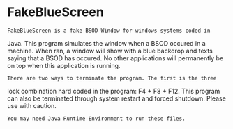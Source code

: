 # FakeBlueScreen
	FakeBlueScreen is a fake BSOD Window for windows systems coded in 
Java. This program simulates the window when a BSOD occured in a machine. 
When ran, a window will show with a blue backdrop and texts saying that 
a BSOD has occured. No other applications will permanently be on top when 
this application is running.

	There are two ways to terminate the program. The first is the three 
lock combination hard coded in the program: F4 + F8 + F12. This program 
can also be terminated through system restart and forced shutdown. Please 
use with caution.

	You may need Java Runtime Environment to run these files.
